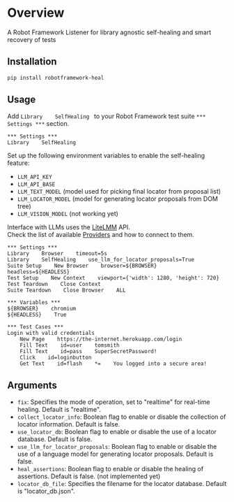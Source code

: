 # Overview  

A Robot Framework Listener for library agnostic self-healing and smart recovery of tests

## Installation
```bash
pip install robotframework-heal
```

## Usage

Add `Library    SelfHealing ` to your Robot Framework test suite `*** Settings ***` section.

```robotframework
*** Settings ***
Library    SelfHealing
```	

Set up the following environment variables to enable the self-healing feature:

* `LLM_API_KEY`
* `LLM_API_BASE`
* `LLM_TEXT_MODEL` (model used for picking final locator from proposal list)
* `LLM_LOCATOR_MODEL` (model for generating locator proposals from DOM tree)
* `LLM_VISION_MODEL` (not working yet)

Interface with LLMs uses the [LiteLMM](https://docs.litellm.ai) API.  
Check the list of available [Providers](https://docs.litellm.ai/docs/providers) and how to connect to them.



```robotframework
*** Settings ***
Library    Browser    timeout=5s
Library    SelfHealing    use_llm_for_locator_proposals=True
Suite Setup    New Browser    browser=${BROWSER}    headless=${HEADLESS}
Test Setup    New Context    viewport={'width': 1280, 'height': 720}
Test Teardown    Close Context
Suite Teardown    Close Browser    ALL

*** Variables ***
${BROWSER}    chromium
${HEADLESS}    True

*** Test Cases ***
Login with valid credentials
    New Page    https://the-internet.herokuapp.com/login
    Fill Text    id=user    tomsmith
    Fill Text    id=pass    SuperSecretPassword!
    Click    id=loginbutton
    Get Text    id=flash    *=    You logged into a secure area!
```

## Arguments

* `fix`: Specifies the mode of operation, set to "realtime" for real-time healing. Default is "realtime".
* `collect_locator_info`: Boolean flag to enable or disable the collection of locator information. Default is false.
* `use_locator_db`: Boolean flag to enable or disable the use of a locator database. Default is false.
* `use_llm_for_locator_proposals`: Boolean flag to enable or disable the use of a language model for generating locator proposals. Default is false.
* `heal_assertions`: Boolean flag to enable or disable the healing of assertions. Default is false. (not implemented yet)
* `locator_db_file`: Specifies the filename for the locator database. Default is "locator_db.json".
